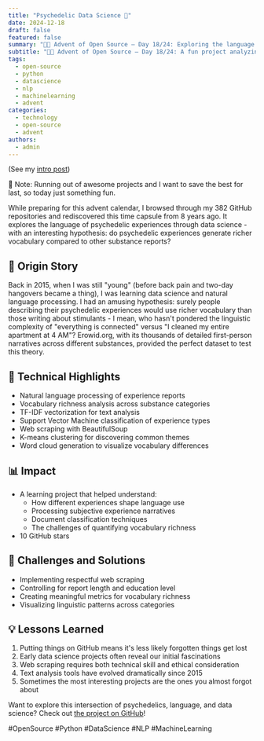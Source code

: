 ```yaml
---
title: "Psychedelic Data Science 🍄"
date: 2024-12-18
draft: false
featured: false
summary: "🎄🎁 Advent of Open Source – Day 18/24: Exploring the language of psychedelic experiences through data science and NLP."
subtitle: "🎄🎁 Advent of Open Source – Day 18/24: A fun project analyzing vocabulary richness in psychedelic trip reports."
tags:
  - open-source
  - python
  - datascience
  - nlp
  - machinelearning
  - advent
categories:
  - technology
  - open-source
  - advent
authors:
  - admin
---
```


(See my [intro post](../))

📝 Note: Running out of awesome projects and I want to save the best for last, so today just something fun.

While preparing for this advent calendar, I browsed through my 382 GitHub repositories and rediscovered this time capsule from 8 years ago. It explores the language of psychedelic experiences through data science - with an interesting hypothesis: do psychedelic experiences generate richer vocabulary compared to other substance reports?

## 📖 Origin Story

Back in 2015, when I was still "young" (before back pain and two-day hangovers became a thing), I was learning data science and natural language processing. I had an amusing hypothesis: surely people describing their psychedelic experiences would use richer vocabulary than those writing about stimulants - I mean, who hasn't pondered the linguistic complexity of "everything is connected" versus "I cleaned my entire apartment at 4 AM"? Erowid.org, with its thousands of detailed first-person narratives across different substances, provided the perfect dataset to test this theory.

## 🔧 Technical Highlights

- Natural language processing of experience reports
- Vocabulary richness analysis across substance categories
- TF-IDF vectorization for text analysis
- Support Vector Machine classification of experience types
- Web scraping with BeautifulSoup
- K-means clustering for discovering common themes
- Word cloud generation to visualize vocabulary differences

## 📊 Impact

- A learning project that helped understand:
  - How different experiences shape language use
  - Processing subjective experience narratives
  - Document classification techniques
  - The challenges of quantifying vocabulary richness
- 10 GitHub stars

## 🎯 Challenges and Solutions

- Implementing respectful web scraping
- Controlling for report length and education level
- Creating meaningful metrics for vocabulary richness
- Visualizing linguistic patterns across categories

## 💡 Lessons Learned

1. Putting things on GitHub means it's less likely forgotten things get lost
2. Early data science projects often reveal our initial fascinations
3. Web scraping requires both technical skill and ethical consideration
4. Text analysis tools have evolved dramatically since 2015
5. Sometimes the most interesting projects are the ones you almost forgot about

Want to explore this intersection of psychedelics, language, and data science? Check out [the project on GitHub](https://github.com/basnijholt/psychedelic-data-science)!

#OpenSource #Python #DataScience #NLP #MachineLearning
